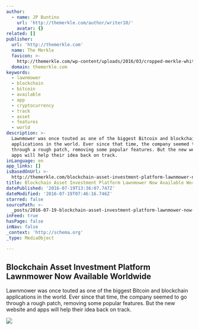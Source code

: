 ```yaml
---
author:
  - name: JP Buntinx
    url: 'http://themerkle.com/author/writer10/'
    avatar: {}
related: []
publisher:
  url: 'http://themerkle.com'
  name: The Merkle
  favicon: >-
    http://themerkle.com/wp-content/uploads/2016/03/cropped-merkle-white-1-192x192.png
  domain: themerkle.com
keywords:
  - lawnmower
  - blockchain
  - bitcoin
  - available
  - app
  - cryptocurrency
  - track
  - asset
  - features
  - world
description: >-
  Lawnmower was once touted as one of the biggest Bitcoin and blockchain
  applications in the world. Ever since that time, the company seemed to go
  through a rough patch, removing some popular features. But the new website and
  apps will help their idea back on track.
inLanguage: en
app_links: []
isBasedOnUrl: >-
  http://themerkle.com/blockchain-asset-investment-platform-lawnmower-now-available-worldwide/
title: Blockchain Asset Investment Platform Lawnmower Now Available Worldwide
datePublished: '2016-07-19T13:36:07.747Z'
dateModified: '2016-07-19T07:46:16.746Z'
starred: false
sourcePath: >-
  _posts/2016-07-19-blockchain-asset-investment-platform-lawnmower-now-available.md
inFeed: true
hasPage: false
inNav: false
_context: 'http://schema.org'
_type: MediaObject

---
```

<article style=""><h1>Blockchain Asset Investment Platform Lawnmower Now Available Worldwide</h1><p>Lawnmower was once touted as one of the biggest Bitcoin and blockchain applications in the world. Ever since that time, the company seemed to go through a rough patch, removing some popular features. But the new website and apps will help their idea back on track.</p><img src="http://themerkle.com/wp-content/uploads/2016/07/Lawnmower.png" /></article>